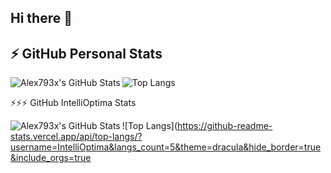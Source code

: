 ## Hi there 👋

## ⚡ GitHub Personal Stats

<img 
  align="left" 
  alt="Alex793x's GitHub Stats" 
  src="http://test-pink-two-75.vercel.app/api?username=Alex793x&show_icons=true&hide_border=true&theme=dracula&include_orgs=true" 
/>

![Top Langs](https://github-readme-stats.vercel.app/api/top-langs/?username=Alex793x&langs_count=5&theme=dracula&hide_border=true&include_orgs=true)

⚡⚡⚡ GitHub IntelliOptima Stats

<img 
  align="left" 
  alt="Alex793x's GitHub Stats" 
  src="http://test-pink-two-75.vercel.app/api?username=IntelliOptima&show_icons=true&hide_border=true&theme=dracula&include_orgs=true" 
/>

![Top Langs](https://github-readme-stats.vercel.app/api/top-langs/?username=IntelliOptima&langs_count=5&theme=dracula&hide_border=true&include_orgs=true
<!--
**Alex793x/Alex793x** is a ✨ _special_ ✨ repository because its `README.md` (this file) appears on your GitHub profile.

Here are some ideas to get you started:



- 🔭 I’m currently working on ...
- 🌱 I’m currently learning ...
- 👯 I’m looking to collaborate on ...
- 🤔 I’m looking for help with ...
- 💬 Ask me about ...
- 📫 How to reach me: ...
- 😄 Pronouns: ...
- ⚡ Fun fact: ...
-->
